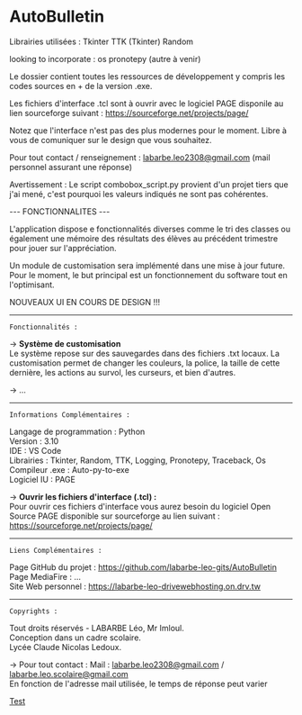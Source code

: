 # AutoBulletin
Librairies utilisées :
Tkinter
TTK (Tkinter)
Random

looking to incorporate :
os
pronotepy
(autre à venir)

Le dossier contient toutes les ressources de développement y compris les codes sources en + de la version .exe.

Les fichiers d'interface .tcl sont à ouvrir avec le logiciel PAGE disponile au lien sourceforge suivant :
https://sourceforge.net/projects/page/

Notez que l'interface n'est pas des plus modernes pour le moment. Libre à vous de comuniquer sur le design que vous souhaitez.

Pour tout contact / renseignement :
labarbe.leo2308@gmail.com
(mail personnel assurant une réponse)

Avertissement :
Le script combobox_script.py provient d'un projet tiers que j'ai mené, c'est pourquoi les valeurs indiqués ne sont pas cohérentes.

--- FONCTIONNALITES ---

L'application dispose e fonctionnalités diverses comme le tri des classes ou également une mémoire des résultats des élèves au précédent trimestre pour jouer sur l'appréciation.

Un module de customisation sera implémenté dans une mise à jour future.
Pour le moment, le but principal est un fonctionnement du software tout en l'optimisant.

NOUVEAUX UI EN COURS DE DESIGN !!!


___________________________________________________________________________

	Fonctionnalités :

&rarr; **Système de customisation**<br/>
Le système repose sur des sauvegardes dans des fichiers .txt locaux. La customisation permet de changer les couleurs, la police, la taille de cette dernière, les actions au survol, les curseurs, et bien d'autres.

&rarr; ...

___________________________________________________________________________

	Informations Complémentaires :

Langage de programmation : Python<br/>
Version : 3.10<br/>
IDE : VS Code<br/>
Librairies : Tkinter, Random, TTK, Logging, Pronotepy, Traceback, Os<br/>
Compileur .exe : Auto-py-to-exe<br/>
Logiciel IU : PAGE

&rarr; **Ouvrir les fichiers d'interface (.tcl) :**<br/>
	Pour ouvrir ces fichiers d'interface vous aurez besoin du logiciel
	Open Source PAGE disponible sur sourceforge au lien suivant :<br/>
		   https://sourceforge.net/projects/page/
___________________________________________________________________________

	Liens Complémentaires :

Page GitHub du projet : https://github.com/labarbe-leo-gits/AutoBulletin<br/>
Page MediaFire : ...<br/>
Site Web personnel : https://labarbe-leo-drivewebhosting.on.drv.tw
___________________________________________________________________________

	Copyrights :

Tout droits réservés - LABARBE Léo, Mr Imloul.<br/>
Conception dans un cadre scolaire.<br/>
Lycée Claude Nicolas Ledoux.

&rarr; Pour tout contact :
	Mail : labarbe.leo2308@gmail.com / labarbe.leo.scolaire@gmail.com<br/>
	En fonction de l'adresse mail utilisée, le temps de réponse peut varier
	
<u>Test</u>

